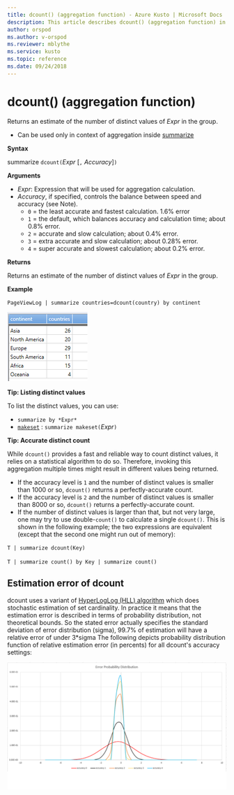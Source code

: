 ```yaml
---
title: dcount() (aggregation function) - Azure Kusto | Microsoft Docs
description: This article describes dcount() (aggregation function) in Azure Kusto.
author: orspod
ms.author: v-orspod
ms.reviewer: mblythe
ms.service: kusto
ms.topic: reference
ms.date: 09/24/2018
---
```

# dcount() (aggregation function)

Returns an estimate of the number of distinct values of *Expr* in the group. 

* Can be used only in context of aggregation inside [summarize](summarizeoperator.md)

**Syntax**

summarize `dcount(`*Expr* [`,` *Accuracy*]`)`

**Arguments**

* *Expr*: Expression that will be used for aggregation calculation.
* *Accuracy*, if specified, controls the balance between speed and accuracy (see Note).
    * `0` = the least accurate and fastest calculation. 1.6% error
    * `1` = the default, which balances accuracy and calculation time; about 0.8% error.
    * `2` = accurate and slow calculation; about 0.4% error.
    * `3` = extra accurate and slow calculation; about 0.28% error.
    * `4` = super accurate and slowest calculation; about 0.2% error.

**Returns**

Returns an estimate of the number of distinct values of *Expr* in the group. 

**Example**

```kusto
PageViewLog | summarize countries=dcount(country) by continent
```

![alt text](./images/aggregations/dcount.png "dcount")

**Tip: Listing distinct values**

To list the distinct values, you can use:
- `summarize by *Expr*`
- [`makeset`](makeset-aggfunction.md) : `summarize makeset(`*Expr*`)` 

**Tip: Accurate distinct count**

While `dcount()` provides a fast and reliable way to count distinct values,
it relies on a statistical algorithm to do so. Therefore, invoking this
aggregation multiple times might result in different values being returned.

* If the accuracy level is `1` and the number of distinct values is smaller than 1000 or so, `dcount()` returns a perfectly-accurate count.
* If the accuracy level is `2` and the number of distinct values is smaller than 8000 or so, `dcount()` returns a perfectly-accurate count.
* If the number of distinct values is larger than that, but not very
  large, one may try to use double-`count()` to calculate a single `dcount()`.
  This is shown in the following example; the two expressions are equivalent
  (except that the second one might run out of memory): 

```kusto
T | summarize dcount(Key)

T | summarize count() by Key | summarize count()
```  

## Estimation error of dcount

dcount uses a variant of [HyperLogLog (HLL) algorithm](https://en.wikipedia.org/wiki/HyperLogLog) which does stochastic estimation of set cardinality. In practice it means that the estimation error is described in terms of probability distribution, not theoretical bounds.
So the stated error actually specifies the standard deviation of error distribution (sigma), 99.7% of estimation will have a relative error of under 3*sigma
The following depicts probability distribution function of relative estimation error (in percents) for all dcount's accuracy settings:

![alt text](./images/aggregations/hll-error-distribution.png "hll-error-distribution")


 